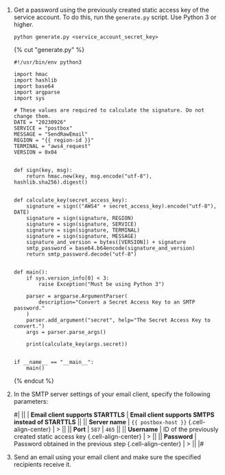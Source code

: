 1. Get a password using the previously created static access key of the service account. To do this, run the `generate.py` script. Use Python 3 or higher.
    ```
    python generate.py <service_account_secret_key>
    ```

    {% cut "generate.py" %}

    ```
    #!/usr/bin/env python3

    import hmac
    import hashlib
    import base64
    import argparse
    import sys

    # These values are required to calculate the signature. Do not change them.
    DATE = "20230926"
    SERVICE = "postbox"
    MESSAGE = "SendRawEmail"
    REGION = "{{ region-id }}"
    TERMINAL = "aws4_request"
    VERSION = 0x04


    def sign(key, msg):
        return hmac.new(key, msg.encode("utf-8"), hashlib.sha256).digest()


    def calculate_key(secret_access_key):
        signature = sign(("AWS4" + secret_access_key).encode("utf-8"), DATE)
        signature = sign(signature, REGION)
        signature = sign(signature, SERVICE)
        signature = sign(signature, TERMINAL)
        signature = sign(signature, MESSAGE)
        signature_and_version = bytes([VERSION]) + signature
        smtp_password = base64.b64encode(signature_and_version)
        return smtp_password.decode("utf-8")


    def main():
        if sys.version_info[0] < 3:
            raise Exception("Must be using Python 3")

        parser = argparse.ArgumentParser(
            description="Convert a Secret Access Key to an SMTP password."
        )
        parser.add_argument("secret", help="The Secret Access Key to convert.")
        args = parser.parse_args()

        print(calculate_key(args.secret))


    if __name__ == "__main__":
        main()
    ```

    {% endcut %}

1. In the SMTP server settings of your email client, specify the following parameters:

    #|
    || | **Email client supports STARTTLS** | **Email client supports SMTPS instead of STARTTLS** ||
    || **Server name** | `{{ postbox-host }}` {.cell-align-center} | > ||
    || **Port** | `587` | `465` ||
    || **Username** | ID of the previously created static access key {.cell-align-center} | > ||
    || **Password** | Password obtained in the previous step {.cell-align-center} | > ||
    |#

1. Send an email using your email client and make sure the specified recipients receive it.